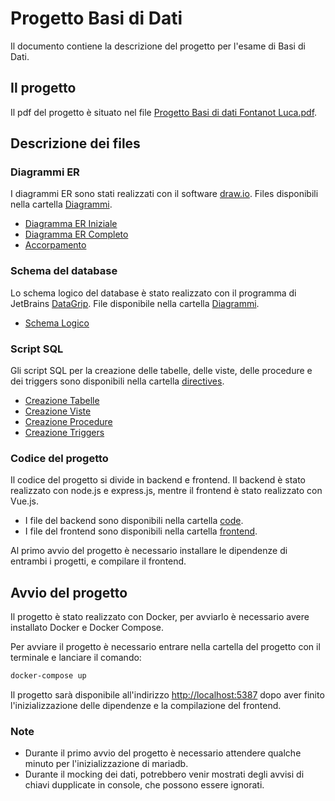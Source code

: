 # Progetto Basi di Dati
Il documento contiene la descrizione del progetto per l'esame di Basi di Dati.

## Il progetto

Il pdf del progetto è situato nel file [Progetto Basi di dati Fontanot Luca.pdf](Progetto%20Basi%20di%20dati%20Fontanot%20Luca.pdf).

## Descrizione dei files

### Diagrammi ER
I diagrammi ER sono stati realizzati con il software [draw.io](https://app.diagrams.net/).
Files disponibili nella cartella [Diagrammi](Diagrammi).
- [Diagramma ER Iniziale](Diagrammi/Diagramma%20ER%20Iniziale.drawio)
- [Diagramma ER Completo](Diagrammi/Diagramma%20ER%20Completo.drawio)
- [Accorpamento](Diagrammi/Accorpamento.drawio)


### Schema del database
Lo schema logico del database è stato realizzato con il programma di JetBrains [DataGrip](https://www.jetbrains.com/datagrip/).
File disponibile nella cartella [Diagrammi](Diagrammi).
- [Schema Logico](Diagrammi/Schema%20Logico.png)

### Script SQL
Gli script SQL per la creazione delle tabelle, delle viste, delle procedure e dei triggers sono disponibili nella cartella [directives](code/directives).
- [Creazione Tabelle](code/directives/Creazione_db.sql)
- [Creazione Viste](code/directives/Creazione_viste.sql)
- [Creazione Procedure](code/directives/Creazione_procedure.sql)
- [Creazione Triggers](code/directives/Creazione_triggers.sql)

### Codice del progetto
Il codice del progetto si divide in backend e frontend. Il backend è stato realizzato con node.js e express.js, mentre il frontend è stato realizzato con Vue.js.
- I file del backend sono disponibili nella cartella [code](code).
- I file del frontend sono disponibili nella cartella [frontend](frontend). 

Al primo avvio del progetto è necessario installare le dipendenze di entrambi i progetti, e compilare il frontend.

## Avvio del progetto
Il progetto è stato realizzato con Docker, per avviarlo è necessario avere installato Docker e Docker Compose.

Per avviare il progetto è necessario entrare nella cartella del progetto con il terminale e lanciare il comando:
```bash
docker-compose up
```

Il progetto sarà disponibile all'indirizzo [http://localhost:5387](http://localhost:5387) dopo aver finito l'inizializzazione delle dipendenze e la compilazione del frontend.

### Note
- Durante il primo avvio del progetto è necessario attendere qualche minuto per l'inizializzazione di mariadb.
- Durante il mocking dei dati, potrebbero venir mostrati degli avvisi di chiavi dupplicate in console, che possono essere ignorati.